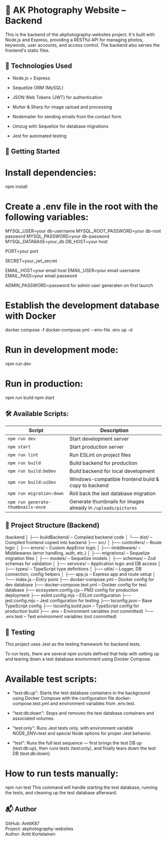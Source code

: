 # 📸 AK Photography Website – Backend

This is the backend of the akphotography-websites project. It's built with Node.js and Express, providing a RESTful API for managing photos, keywords, user accounts, and access control. The backend also serves the frontend's static files.

## 🔧 Technologies Used

- Node.js + Express

- Sequelize ORM (MySQL)

- JSON Web Tokens (JWT) for authentication

- Multer & Sharp for image upload and processing

- Nodemailer for sending emails from the contact form

- Umzug with Sequelize for database migrations

- Jest for automated testing

## 🚀 Getting Started

# Install dependencies:

npm install

# Create a .env file in the root with the following variables:

MYSQL_USER=your db-username
MYSQL_ROOT_PASSWORD=your db-root password
MYSQL_PASSWORD=your db-password
MYSQL_DATABASE=your_db
DB_HOST=your host

PORT=your port

SECRET=your_jwt_secret

EMAIL_HOST=your email host
EMAIL_USER=your email username
EMAIL_PASS=your email password

ADMIN_PASSWORD=password for admin user generaten on first launch

# Establish the development database with Docker

docker compose -f docker-compose.yml --env-file .env up -d

# Run in development mode:

npm run dev

# Run in production:

npm run build
npm start

## 🛠 Available Scripts:

| Script                             | Description                                                   |
| ---------------------------------- | ------------------------------------------------------------- |
| `npm run dev`                      | Start development server                                      |
| `npm start`                        | Start production server                                       |
| `npm run lint`                     | Run ESLint on project files                                   |
| `npm run build`                    | Build backend for production                                  |
| `npm run build:beDev`              | Build backend for local development                           |
| `npm run build:uiDev`              | Windows-compatible frontend build & copy to backend           |
| `npm run migration:down`           | Roll back the last database migration                         |
| `npm run generate-thumbnails-once` | Generate thumbnails for images already in `/uploads/pictures` |

## 📁 Project Structure (Backend)

/backend
│
├── buildBackend/ – Compiled backend code
│ └── dist/ – Compiled frontend copied into backend
├── src/
│ ├── controllers/ – Route logic
│ ├── errors/ – Custom AppError logic
│ ├── middleware/ – Middlewares (error handling, auth, etc.)
│ ├── migrations/ – Sequelize migration files
│ ├── models/ – Sequelize models
│ ├── schemas/ – Zod schemas for validation
│ ├── services/ – Application logic and DB access
│ ├── types/ – TypeScript type definitions
│ ├── utils/ – Logger, DB connection, config helpers
│ ├── app.js – Express app and route setup
│ └── index.js – Entry point
├── docker-compose.yml – Docker config for dev database
├── docker-compose.test.yml – Docker config for test database
├── ecosystem.config.cjs – PM2 config for production deployment
├── eslint.config.mjs – ESLint configuration
├── jest.config.mjs – Jest configuration for testing
├── tsconfig.json – Base TypeScript config
├── tsconfig.build.json – TypeScript config for production build
├── .env – Environment variables (not committed)
└── .env.test – Test environment variables (not committed)

## 🧪 Testing

This project uses Jest as the testing framework for backend tests.

To run tests, there are several npm scripts defined that help with setting up and tearing down a test database environment using Docker Compose.

# Available test scripts:

- "test:db:up": Starts the test database containers in the background using Docker Compose with the configuration file docker-compose.test.yml and environment variables from .env.test.

- "test:db:down": Stops and removes the test database containers and associated volumes.

- "test:only": Runs Jest tests only, with environment variable NODE_ENV=test and special Node options for proper Jest behavior.

- "test": Runs the full test sequence — first brings the test DB up (test:db:up), then runs tests (test:only), and finally tears down the test DB (test:db:down).

# How to run tests manually:

npm run test
This command will handle starting the test database, running the tests, and cleaning up the test database afterward.

## 📬 Author

GitHub: AnttiK87  
Project: akphotography-websites  
Author: Antti Kortelainen
